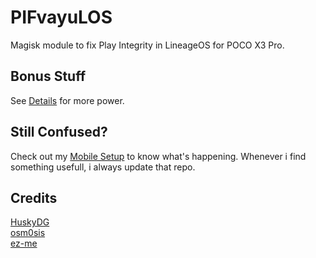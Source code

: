# PIFvayuLOS

Magisk module to fix Play Integrity in LineageOS for POCO X3 Pro.

## Bonus Stuff

See [Details](Details.md) for more power.

## Still Confused?

Check out my [Mobile Setup](https://github.com/ToucH9000/Mobile-Specification) to know what's happening. Whenever i find something usefull, i always update that repo.

## Credits
[HuskyDG](https://github.com/HuskyDG)<br>
[osm0sis](https://github.com/osm0sis)<br>
[ez-me](https://github.com/ez-me)
